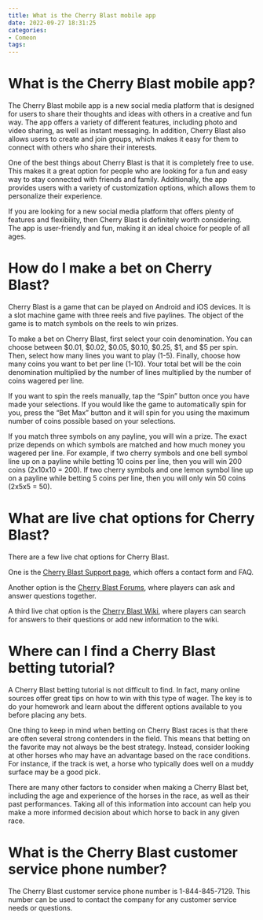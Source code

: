```yaml
---
title: What is the Cherry Blast mobile app
date: 2022-09-27 18:31:25
categories:
- Comeon
tags:
---
```



#  What is the Cherry Blast mobile app?

The Cherry Blast mobile app is a new social media platform that is designed for users to share their thoughts and ideas with others in a creative and fun way. The app offers a variety of different features, including photo and video sharing, as well as instant messaging. In addition, Cherry Blast also allows users to create and join groups, which makes it easy for them to connect with others who share their interests.

One of the best things about Cherry Blast is that it is completely free to use. This makes it a great option for people who are looking for a fun and easy way to stay connected with friends and family. Additionally, the app provides users with a variety of customization options, which allows them to personalize their experience.

If you are looking for a new social media platform that offers plenty of features and flexibility, then Cherry Blast is definitely worth considering. The app is user-friendly and fun, making it an ideal choice for people of all ages.

#  How do I make a bet on Cherry Blast?

Cherry Blast is a game that can be played on Android and iOS devices. It is a slot machine game with three reels and five paylines. The object of the game is to match symbols on the reels to win prizes.

To make a bet on Cherry Blast, first select your coin denomination. You can choose between $0.01, $0.02, $0.05, $0.10, $0.25, $1, and $5 per spin. Then, select how many lines you want to play (1-5). Finally, choose how many coins you want to bet per line (1-10). Your total bet will be the coin denomination multiplied by the number of lines multiplied by the number of coins wagered per line.

If you want to spin the reels manually, tap the “Spin” button once you have made your selections. If you would like the game to automatically spin for you, press the “Bet Max” button and it will spin for you using the maximum number of coins possible based on your selections.

If you match three symbols on any payline, you will win a prize. The exact prize depends on which symbols are matched and how much money you wagered per line. For example, if two cherry symbols and one bell symbol line up on a payline while betting 10 coins per line, then you will win 200 coins (2x10x10 = 200). If two cherry symbols and one lemon symbol line up on a payline while betting 5 coins per line, then you will only win 50 coins (2x5x5 = 50).

#  What are live chat options for Cherry Blast?

There are a few live chat options for Cherry Blast.

One is the [Cherry Blast Support page](https://cherryblast.zendesk.com/hc/en-us), which offers a contact form and FAQ.

Another option is the [Cherry Blast Forums](http://www.cherryblastcommunity.com/forumdisplay.php?f=5), where players can ask and answer questions together.

A third live chat option is the [Cherry Blast Wiki](https://wiki.cherryblastgame.com/), where players can search for answers to their questions or add new information to the wiki.

#  Where can I find a Cherry Blast betting tutorial?

A Cherry Blast betting tutorial is not difficult to find. In fact, many online sources offer great tips on how to win with this type of wager. The key is to do your homework and learn about the different options available to you before placing any bets.

One thing to keep in mind when betting on Cherry Blast races is that there are often several strong contenders in the field. This means that betting on the favorite may not always be the best strategy. Instead, consider looking at other horses who may have an advantage based on the race conditions. For instance, if the track is wet, a horse who typically does well on a muddy surface may be a good pick.

There are many other factors to consider when making a Cherry Blast bet, including the age and experience of the horses in the race, as well as their past performances. Taking all of this information into account can help you make a more informed decision about which horse to back in any given race.

#  What is the Cherry Blast customer service phone number?

The Cherry Blast customer service phone number is 1-844-845-7129. This number can be used to contact the company for any customer service needs or questions.
